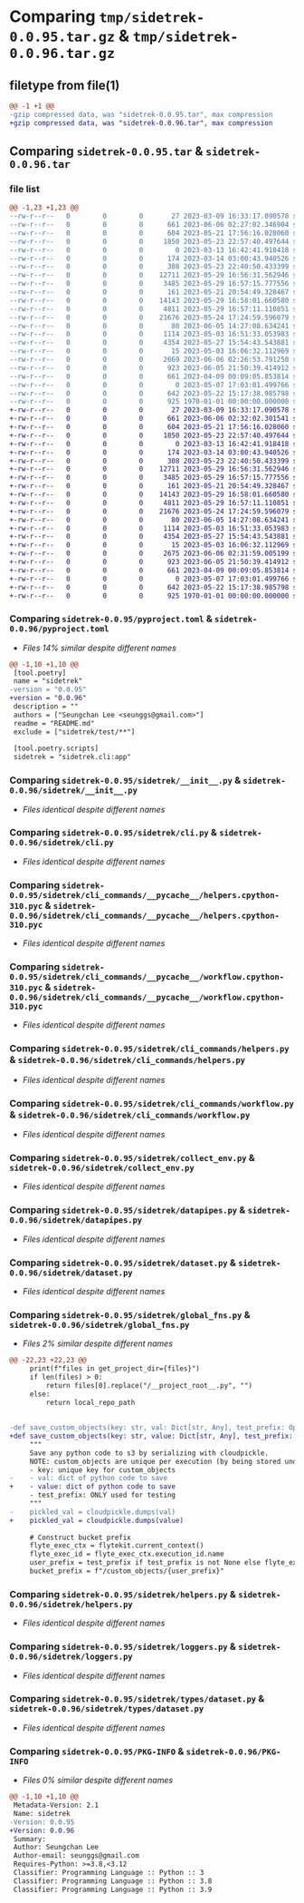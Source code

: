 # Comparing `tmp/sidetrek-0.0.95.tar.gz` & `tmp/sidetrek-0.0.96.tar.gz`

## filetype from file(1)

```diff
@@ -1 +1 @@
-gzip compressed data, was "sidetrek-0.0.95.tar", max compression
+gzip compressed data, was "sidetrek-0.0.96.tar", max compression
```

## Comparing `sidetrek-0.0.95.tar` & `sidetrek-0.0.96.tar`

### file list

```diff
@@ -1,23 +1,23 @@
--rw-r--r--   0        0        0       27 2023-03-09 16:33:17.090578 sidetrek-0.0.95/README.md
--rw-r--r--   0        0        0      661 2023-06-06 02:27:02.346904 sidetrek-0.0.95/pyproject.toml
--rw-r--r--   0        0        0      604 2023-05-21 17:56:16.028060 sidetrek-0.0.95/sidetrek/__init__.py
--rw-r--r--   0        0        0     1850 2023-05-23 22:57:40.497644 sidetrek-0.0.95/sidetrek/cli.py
--rw-r--r--   0        0        0        0 2023-03-13 16:42:41.918418 sidetrek-0.0.95/sidetrek/cli_commands/__init__.py
--rw-r--r--   0        0        0      174 2023-03-14 03:00:43.940526 sidetrek-0.0.95/sidetrek/cli_commands/__pycache__/__init__.cpython-310.pyc
--rw-r--r--   0        0        0      308 2023-05-23 22:40:50.433399 sidetrek-0.0.95/sidetrek/cli_commands/__pycache__/constants.cpython-310.pyc
--rw-r--r--   0        0        0    12711 2023-05-29 16:56:31.562946 sidetrek-0.0.95/sidetrek/cli_commands/__pycache__/helpers.cpython-310.pyc
--rw-r--r--   0        0        0     3485 2023-05-29 16:57:15.777556 sidetrek-0.0.95/sidetrek/cli_commands/__pycache__/workflow.cpython-310.pyc
--rw-r--r--   0        0        0      161 2023-05-21 20:54:49.328467 sidetrek-0.0.95/sidetrek/cli_commands/constants.py
--rw-r--r--   0        0        0    14143 2023-05-29 16:58:01.660580 sidetrek-0.0.95/sidetrek/cli_commands/helpers.py
--rw-r--r--   0        0        0     4811 2023-05-29 16:57:11.110851 sidetrek-0.0.95/sidetrek/cli_commands/workflow.py
--rw-r--r--   0        0        0    21676 2023-05-24 17:24:59.596079 sidetrek-0.0.95/sidetrek/collect_env.py
--rw-r--r--   0        0        0       80 2023-06-05 14:27:08.634241 sidetrek-0.0.95/sidetrek/constants.py
--rw-r--r--   0        0        0     1114 2023-05-03 16:51:33.053983 sidetrek-0.0.95/sidetrek/datapipes.py
--rw-r--r--   0        0        0     4354 2023-05-27 15:54:43.543881 sidetrek-0.0.95/sidetrek/dataset.py
--rw-r--r--   0        0        0       15 2023-05-03 16:06:32.112969 sidetrek-0.0.95/sidetrek/flyte/__init__.py
--rw-r--r--   0        0        0     2669 2023-06-06 02:26:53.791250 sidetrek-0.0.95/sidetrek/global_fns.py
--rw-r--r--   0        0        0      923 2023-06-05 21:50:39.414912 sidetrek-0.0.95/sidetrek/helpers.py
--rw-r--r--   0        0        0      661 2023-04-09 00:09:05.853814 sidetrek-0.0.95/sidetrek/loggers.py
--rw-r--r--   0        0        0        0 2023-05-07 17:03:01.499766 sidetrek-0.0.95/sidetrek/types/__init__.py
--rw-r--r--   0        0        0      642 2023-05-22 15:17:38.985798 sidetrek-0.0.95/sidetrek/types/dataset.py
--rw-r--r--   0        0        0      925 1970-01-01 00:00:00.000000 sidetrek-0.0.95/PKG-INFO
+-rw-r--r--   0        0        0       27 2023-03-09 16:33:17.090578 sidetrek-0.0.96/README.md
+-rw-r--r--   0        0        0      661 2023-06-06 02:32:02.301541 sidetrek-0.0.96/pyproject.toml
+-rw-r--r--   0        0        0      604 2023-05-21 17:56:16.028060 sidetrek-0.0.96/sidetrek/__init__.py
+-rw-r--r--   0        0        0     1850 2023-05-23 22:57:40.497644 sidetrek-0.0.96/sidetrek/cli.py
+-rw-r--r--   0        0        0        0 2023-03-13 16:42:41.918418 sidetrek-0.0.96/sidetrek/cli_commands/__init__.py
+-rw-r--r--   0        0        0      174 2023-03-14 03:00:43.940526 sidetrek-0.0.96/sidetrek/cli_commands/__pycache__/__init__.cpython-310.pyc
+-rw-r--r--   0        0        0      308 2023-05-23 22:40:50.433399 sidetrek-0.0.96/sidetrek/cli_commands/__pycache__/constants.cpython-310.pyc
+-rw-r--r--   0        0        0    12711 2023-05-29 16:56:31.562946 sidetrek-0.0.96/sidetrek/cli_commands/__pycache__/helpers.cpython-310.pyc
+-rw-r--r--   0        0        0     3485 2023-05-29 16:57:15.777556 sidetrek-0.0.96/sidetrek/cli_commands/__pycache__/workflow.cpython-310.pyc
+-rw-r--r--   0        0        0      161 2023-05-21 20:54:49.328467 sidetrek-0.0.96/sidetrek/cli_commands/constants.py
+-rw-r--r--   0        0        0    14143 2023-05-29 16:58:01.660580 sidetrek-0.0.96/sidetrek/cli_commands/helpers.py
+-rw-r--r--   0        0        0     4811 2023-05-29 16:57:11.110851 sidetrek-0.0.96/sidetrek/cli_commands/workflow.py
+-rw-r--r--   0        0        0    21676 2023-05-24 17:24:59.596079 sidetrek-0.0.96/sidetrek/collect_env.py
+-rw-r--r--   0        0        0       80 2023-06-05 14:27:08.634241 sidetrek-0.0.96/sidetrek/constants.py
+-rw-r--r--   0        0        0     1114 2023-05-03 16:51:33.053983 sidetrek-0.0.96/sidetrek/datapipes.py
+-rw-r--r--   0        0        0     4354 2023-05-27 15:54:43.543881 sidetrek-0.0.96/sidetrek/dataset.py
+-rw-r--r--   0        0        0       15 2023-05-03 16:06:32.112969 sidetrek-0.0.96/sidetrek/flyte/__init__.py
+-rw-r--r--   0        0        0     2675 2023-06-06 02:31:59.005199 sidetrek-0.0.96/sidetrek/global_fns.py
+-rw-r--r--   0        0        0      923 2023-06-05 21:50:39.414912 sidetrek-0.0.96/sidetrek/helpers.py
+-rw-r--r--   0        0        0      661 2023-04-09 00:09:05.853814 sidetrek-0.0.96/sidetrek/loggers.py
+-rw-r--r--   0        0        0        0 2023-05-07 17:03:01.499766 sidetrek-0.0.96/sidetrek/types/__init__.py
+-rw-r--r--   0        0        0      642 2023-05-22 15:17:38.985798 sidetrek-0.0.96/sidetrek/types/dataset.py
+-rw-r--r--   0        0        0      925 1970-01-01 00:00:00.000000 sidetrek-0.0.96/PKG-INFO
```

### Comparing `sidetrek-0.0.95/pyproject.toml` & `sidetrek-0.0.96/pyproject.toml`

 * *Files 14% similar despite different names*

```diff
@@ -1,10 +1,10 @@
 [tool.poetry]
 name = "sidetrek"
-version = "0.0.95"
+version = "0.0.96"
 description = ""
 authors = ["Seungchan Lee <seunggs@gmail.com>"]
 readme = "README.md"
 exclude = ["sidetrek/test/**"]
 
 [tool.poetry.scripts]
 sidetrek = "sidetrek.cli:app"
```

### Comparing `sidetrek-0.0.95/sidetrek/__init__.py` & `sidetrek-0.0.96/sidetrek/__init__.py`

 * *Files identical despite different names*

### Comparing `sidetrek-0.0.95/sidetrek/cli.py` & `sidetrek-0.0.96/sidetrek/cli.py`

 * *Files identical despite different names*

### Comparing `sidetrek-0.0.95/sidetrek/cli_commands/__pycache__/helpers.cpython-310.pyc` & `sidetrek-0.0.96/sidetrek/cli_commands/__pycache__/helpers.cpython-310.pyc`

 * *Files identical despite different names*

### Comparing `sidetrek-0.0.95/sidetrek/cli_commands/__pycache__/workflow.cpython-310.pyc` & `sidetrek-0.0.96/sidetrek/cli_commands/__pycache__/workflow.cpython-310.pyc`

 * *Files identical despite different names*

### Comparing `sidetrek-0.0.95/sidetrek/cli_commands/helpers.py` & `sidetrek-0.0.96/sidetrek/cli_commands/helpers.py`

 * *Files identical despite different names*

### Comparing `sidetrek-0.0.95/sidetrek/cli_commands/workflow.py` & `sidetrek-0.0.96/sidetrek/cli_commands/workflow.py`

 * *Files identical despite different names*

### Comparing `sidetrek-0.0.95/sidetrek/collect_env.py` & `sidetrek-0.0.96/sidetrek/collect_env.py`

 * *Files identical despite different names*

### Comparing `sidetrek-0.0.95/sidetrek/datapipes.py` & `sidetrek-0.0.96/sidetrek/datapipes.py`

 * *Files identical despite different names*

### Comparing `sidetrek-0.0.95/sidetrek/dataset.py` & `sidetrek-0.0.96/sidetrek/dataset.py`

 * *Files identical despite different names*

### Comparing `sidetrek-0.0.95/sidetrek/global_fns.py` & `sidetrek-0.0.96/sidetrek/global_fns.py`

 * *Files 2% similar despite different names*

```diff
@@ -22,23 +22,23 @@
     print(f"files in get_project_dir={files}")
     if len(files) > 0:
         return files[0].replace("/__project_root__.py", "")
     else:
         return local_repo_path
 
 
-def save_custom_objects(key: str, val: Dict[str, Any], test_prefix: Optional[str]) -> None:
+def save_custom_objects(key: str, value: Dict[str, Any], test_prefix: Optional[str]) -> None:
     """
     Save any python code to s3 by serializing with cloudpickle.
     NOTE: custom_objects are unique per execution (by being stored under flyte execution id as s3 prefix)
     - key: unique key for custom_objects
-    - val: dict of python code to save
+    - value: dict of python code to save
     - test_prefix: ONLY used for testing
     """
-    pickled_val = cloudpickle.dumps(val)
+    pickled_val = cloudpickle.dumps(value)
 
     # Construct bucket prefix
     flyte_exec_ctx = flytekit.current_context()
     flyte_exec_id = flyte_exec_ctx.execution_id.name
     user_prefix = test_prefix if test_prefix is not None else flyte_exec_id
     bucket_prefix = f"/custom_objects/{user_prefix}"
```

### Comparing `sidetrek-0.0.95/sidetrek/helpers.py` & `sidetrek-0.0.96/sidetrek/helpers.py`

 * *Files identical despite different names*

### Comparing `sidetrek-0.0.95/sidetrek/loggers.py` & `sidetrek-0.0.96/sidetrek/loggers.py`

 * *Files identical despite different names*

### Comparing `sidetrek-0.0.95/sidetrek/types/dataset.py` & `sidetrek-0.0.96/sidetrek/types/dataset.py`

 * *Files identical despite different names*

### Comparing `sidetrek-0.0.95/PKG-INFO` & `sidetrek-0.0.96/PKG-INFO`

 * *Files 0% similar despite different names*

```diff
@@ -1,10 +1,10 @@
 Metadata-Version: 2.1
 Name: sidetrek
-Version: 0.0.95
+Version: 0.0.96
 Summary: 
 Author: Seungchan Lee
 Author-email: seunggs@gmail.com
 Requires-Python: >=3.8,<3.12
 Classifier: Programming Language :: Python :: 3
 Classifier: Programming Language :: Python :: 3.8
 Classifier: Programming Language :: Python :: 3.9
```

